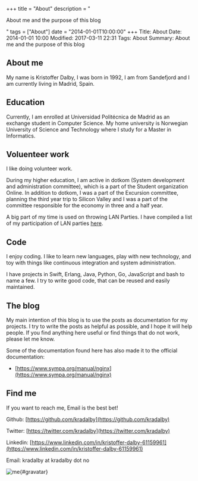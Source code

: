 +++
title = "About"
description = "<p>About me and the purpose of this blog</p>"
tags = ["About"]
date = "2014-01-01T10:00:00"
+++
Title: About
Date: 2014-01-01 10:00
Modified: 2017-03-11 22:31
Tags: About
Summary: About me and the purpose of this blog

## About me
My name is Kristoffer Dalby, I was born in 1992, I am from Sandefjord and I am currently living in Madrid, Spain.

## Education
Currently, I am enrolled at Universidad Politécnica de Madrid as an exchange student in Computer Science. My home university is Norwegian University of Science and Technology where I study for a Master in Informatics.

## Voluenteer work
I like doing volunteer work.

During my higher education, I am active in dotkom (System development and administration committee), which is a part of the Student organization Online. In addition to dotkom, I was a part of the Excursion committee, planning the third year trip to Silicon Valley and I was a part of the committee responsible for the economy in three and a half year.

A big part of my time is used on throwing LAN Parties. I have compiled a list of my participation of LAN parties [here](https://kradalby.no/lan-resume.html).

## Code
I enjoy coding. I like to learn new languages, play with new technology, and toy with things like continuous integration and system administration.

I have projects in Swift, Erlang, Java, Python, Go, JavaScript and bash to name a few. I try to write good code, that can be reused and easily maintained.

## The blog
My main intention of this blog is to use the posts as documentation for my projects. I try to write the posts as helpful as possible, and I hope it will help people. If you find anything here useful or find things that do not work, please let me know.

Some of the documentation found here has also made it to the official documentation:
- [https://www.sympa.org/manual/nginx](https://www.sympa.org/manual/nginx)

## Find me
If you want to reach me, Email is the best bet!

Github: [https://github.com/kradalby](https://github.com/kradalby)

Twitter: [https://twitter.com/kradalby](https://twitter.com/kradalby)

Linkedin: [https://www.linkedin.com/in/kristoffer-dalby-61159961](https://www.linkedin.com/in/kristoffer-dalby-61159961)

Email: kradalby at kradalby dot no

![me](http://www.gravatar.com/avatar/2e5d2c3dd570ae61ab8b1b41484a6fed?s=350){#gravatar}
